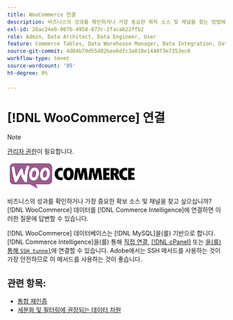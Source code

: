 ```yaml
---
title: WooCommerce 연결
description: 비즈니스의 성과를 확인하거나 가장 중요한 획득 소스 및 채널을 찾는 방법에 대해 알아봅니다.
exl-id: 26ac24e0-087b-4958-873c-2facab22ffb2
role: Admin, Data Architect, Data Engineer, User
feature: Commerce Tables, Data Warehouse Manager, Data Integration, Data Import/Export
source-git-commit: 4d04b79d55d02bee6dfc3a810e144073e7353ec0
workflow-type: tm+mt
source-wordcount: '95'
ht-degree: 0%

---
```


# [!DNL WooCommerce] 연결

>[!NOTE]
>
>[관리자 권한](../../../administrator/user-management/user-management.md)이 필요합니다.

![WooCommerce 로고](../../../assets/WooCommerce-Logo.jpg)

비즈니스의 성과를 확인하거나 가장 중요한 확보 소스 및 채널을 찾고 싶으십니까? [!DNL WooCommerce] 데이터를 [!DNL Commerce Intelligence]에 연결하면 이러한 질문에 답변할 수 있습니다.

[!DNL WooCommerce] 데이터베이스는 [!DNL MySQL]을(를) 기반으로 합니다. [!DNL Commerce Intelligence]을(를) 통해 [직접 연결](../integrations/mysql-via-a-direct-connection.md), [[!DNL cPanel]](../integrations/mysql-via-cpanel.md) 또는 [을(를) 통해 `SSH tunnel`](../integrations/mysql-via-ssh-tunnel.md)에 연결할 수 있습니다. Adobe에서는 SSH 메서드를 사용하는 것이 가장 안전하므로 이 메서드를 사용하는 것이 좋습니다.

## 관련 항목:

* [통합 재인증](https://experienceleague.adobe.com/docs/commerce-knowledge-base/kb/how-to/mbi-reauthenticating-integrations.html)
* [세분화 및 필터링에 권장되는 데이터 차원](../../../best-practices/segment-filter.md)
